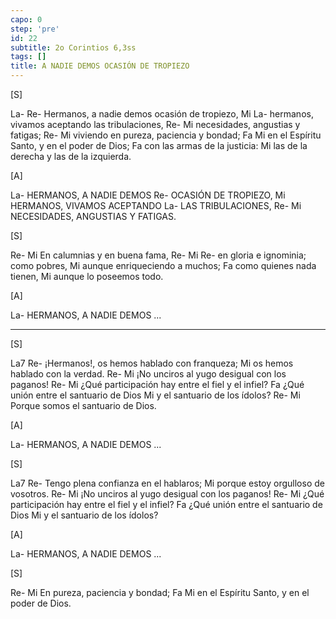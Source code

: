 ```yaml
---
capo: 0
step: 'pre'
id: 22
subtitle: 2o Corintios 6,3ss
tags: []
title: A NADIE DEMOS OCASIÓN DE TROPIEZO
---
```


[S]

La-                                   Re-
Hermanos, a nadie demos ocasión de tropiezo,
    Mi                                     La-
hermanos, vivamos aceptando las tribulaciones,
Re-                        Mi
necesidades, angustias y fatigas;
Re-                                Mi
viviendo en pureza, paciencia y bondad;
               Fa                       Mi
en el Espíritu Santo, y en el poder de Dios;
                       Fa
con las armas de la justicia:
                                 Mi
las de la derecha y las de la izquierda.

[A]

La-
HERMANOS, A NADIE DEMOS
               Re-
OCASIÓN DE TROPIEZO,
    Mi
HERMANOS, VIVAMOS ACEPTANDO
            La-
LAS TRIBULACIONES,
Re-                        Mi
NECESIDADES, ANGUSTIAS Y FATIGAS.

[S]

Re-                     Mi
En calumnias y en buena fama,
Re-              Mi           Re-
en gloria e ignominia; como pobres,
                        Mi
aunque enriqueciendo a muchos;
                  Fa
como quienes nada tienen,
                   Mi
aunque lo poseemos todo.

[A]

La-
HERMANOS, A NADIE DEMOS ...

---

[S]

La7                                  Re-
¡Hermanos!, os hemos hablado con franqueza;
                           Mi
os hemos hablado con la verdad.
Re-                                    Mi
¡No unciros al yugo desigual con los paganos!
Re-                                         Mi
¿Qué participación hay entre el fiel y el infiel?
                                  Fa
¿Qué unión entre el santuario de Dios
                      Mi
y el santuario de los ídolos?
Re-                           Mi
Porque somos el santuario de Dios.

[A]

La-
HERMANOS, A NADIE DEMOS ...

[S]

La7                            Re-
Tengo plena confianza en el hablaros;
                            Mi
porque estoy orgulloso de vosotros.
Re-                                    Mi
¡No unciros al yugo desigual con los paganos!
Re-                                         Mi
¿Qué participación hay entre el fiel y el infiel?
                                  Fa
¿Qué unión entre el santuario de Dios
                      Mi
y el santuario de los ídolos?

[A]

La-
HERMANOS, A NADIE DEMOS ...

[S]

Re-                        Mi
En pureza, paciencia y bondad;
               Fa                       Mi
en el Espíritu Santo, y en el poder de Dios.
